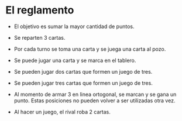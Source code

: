 # El reglamento

* El objetivo es sumar la mayor cantidad de puntos.

* Se reparten 3 cartas.
* Por cada turno se toma una carta y se juega una carta al pozo.
* Se puede jugar una carta y se marca en el tablero.
* Se pueden jugar dos cartas que formen un juego de tres.
* Se pueden jugar tres cartas que formen un juego de tres.
* Al momento de armar 3 en linea ortogonal, se marcan y se gana un punto. Estas posiciones no pueden volver a ser utilizadas otra vez.
* Al hacer un juego, el rival roba 2 cartas.